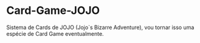 # Card-Game-JOJO
Sistema de Cards de JOJO (Jojo`s Bizarre Adventure), vou tornar isso uma espécie de Card Game eventualmente.
